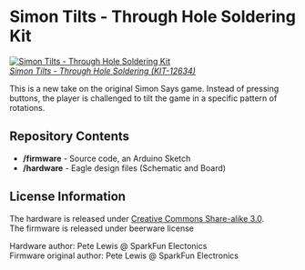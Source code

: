 Simon Tilts - Through Hole Soldering Kit
========================================

[![Simon Tilts - Through Hole Soldering Kit](https://dlnmh9ip6v2uc.cloudfront.net/r/600-600/assets/4/4/7/c/7/52b0971a757b7f07458b4569.jpg)  
*Simon Tilts - Through Hole Soldering (KIT-12634)*](https://www.sparkfun.com/products/12634)

This is a new take on the original Simon Says game. Instead of pressing buttons, the player is challenged to tilt the game in a specific pattern of rotations.

Repository Contents
-------------------

* **/firmware** - Source code, an Arduino Sketch
* **/hardware** - Eagle design files (Schematic and Board)

License Information
-------------------
The hardware is released under [Creative Commons Share-alike 3.0](http://creativecommons.org/licenses/by-sa/3.0/).  
The firmware is released under beerware license

Hardware author: Pete Lewis @ SparkFun Electonics  
Firmware original author: Pete Lewis @ SparkFun Electronics
